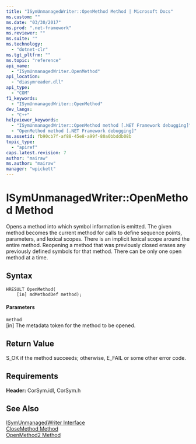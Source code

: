 ```yaml
---
title: "ISymUnmanagedWriter::OpenMethod Method | Microsoft Docs"
ms.custom: ""
ms.date: "03/30/2017"
ms.prod: ".net-framework"
ms.reviewer: ""
ms.suite: ""
ms.technology: 
  - "dotnet-clr"
ms.tgt_pltfrm: ""
ms.topic: "reference"
api_name: 
  - "ISymUnmanagedWriter.OpenMethod"
api_location: 
  - "diasymreader.dll"
api_type: 
  - "COM"
f1_keywords: 
  - "ISymUnmanagedWriter::OpenMethod"
dev_langs: 
  - "C++"
helpviewer_keywords: 
  - "ISymUnmanagedWriter::OpenMethod method [.NET Framework debugging]"
  - "OpenMethod method [.NET Framework debugging]"
ms.assetid: fb90cb7f-af88-45e8-a99f-80a0bbddb08b
topic_type: 
  - "apiref"
caps.latest.revision: 7
author: "mairaw"
ms.author: "mairaw"
manager: "wpickett"
---
```

# ISymUnmanagedWriter::OpenMethod Method
Opens a method into which symbol information is emitted. The given method becomes the current method for calls to define sequence points, parameters, and lexical scopes. There is an implicit lexical scope around the entire method. Reopening a method that was previously closed erases any previously defined symbols for that method. There can be only one open method at a time.  
  
## Syntax  
  
```  
HRESULT OpenMethod(  
    [in] mdMethodDef method);  
```  
  
#### Parameters  
 `method`  
 [in] The metadata token for the method to be opened.  
  
## Return Value  
 S_OK if the method succeeds; otherwise, E_FAIL or some other error code.  
  
## Requirements  
 **Header:** CorSym.idl, CorSym.h  
  
## See Also  
 [ISymUnmanagedWriter Interface](../../../../docs/framework/unmanaged-api/diagnostics/isymunmanagedwriter-interface.md)   
 [CloseMethod Method](../../../../docs/framework/unmanaged-api/diagnostics/isymunmanagedwriter-closemethod-method.md)   
 [OpenMethod2 Method](../../../../docs/framework/unmanaged-api/diagnostics/isymunmanagedwriter3-openmethod2-method.md)